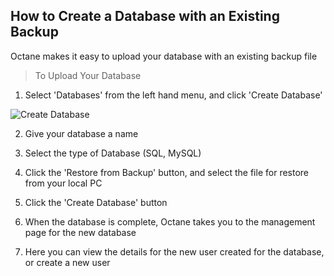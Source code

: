 How to Create a Database with an Existing Backup
------------------------------------------------

Octane makes it easy to upload your database with an existing backup file

>To Upload Your Database

1. Select 'Databases' from the left hand menu, and click 'Create Database'

 ![Create Database](http://i.imgur.com/SQrRSoZ.png)

2. Give your database a name

3. Select the type of Database (SQL, MySQL)

4. Click the 'Restore from Backup' button, and select the file for restore from your local PC

5. Click the 'Create Database' button

6. When the database is complete, Octane takes you to the management page for the new database

7. Here you can view the details for the new user created for the database, or create a new user

